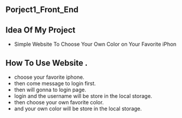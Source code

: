 ## Porject1_Front_End

## Idea Of My Project 
- Simple Website To Choose Your Own Color on Your Favorite iPhon



## How To Use Website .
- choose your favorite iphone.
- then come message to login first.
- then will gonna to login page.
- login and the username will be store in the local storage.
- then choose your own favorite color.
- and your own color will be store in the local storage.
